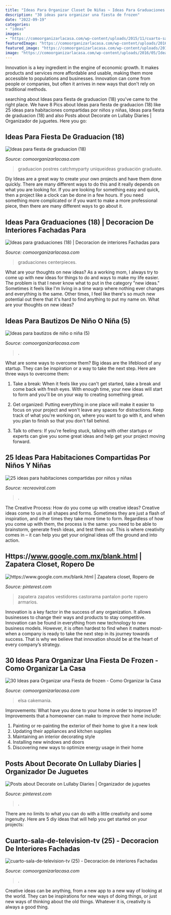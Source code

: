 ```yaml
---
title: "Ideas Para Organizar Closet De Niñas ~ Ideas Para Graduaciones (18)"
description: "30 ideas para organizar una fiesta de frozen"
date: "2022-09-19"
categories:
- "ideas"
images:
- "https://comoorganizarlacasa.com/wp-content/uploads/2015/11/cuarto-sala-de-television-tv-25.jpg"
featuredImage: "https://comoorganizarlacasa.com/wp-content/uploads/2016/12/Ideas-para-bautizos-de-niño-o-niña-5.jpg"
featured_image: "https://comoorganizarlacasa.com/wp-content/uploads/2015/11/cuarto-sala-de-television-tv-25.jpg"
image: "https://comoorganizarlacasa.com/wp-content/uploads/2016/05/Ideas-para-fiesta-de-graduacion-18.jpg"
---
```



Innovation is a key ingredient in the engine of economic growth. It makes products and services more affordable and usable, making them more accessible to populations and businesses. Innovation can come from people or companies, but often it arrives in new ways that don't rely on traditional methods.

	

		
searching about Ideas para fiesta de graduacion (18) you've came to the right place. We have 8 Pics about Ideas para fiesta de graduacion (18) like 25 ideas para habitaciones compartidas por niños y niñas, Ideas para fiesta de graduacion (18) and also Posts about Decorate on Lullaby Diaries | Organizador de juguetes. Here you go:
		
    
## Ideas Para Fiesta De Graduacion (18)

<img loading=lazy src="https://comoorganizarlacasa.com/wp-content/uploads/2016/05/Ideas-para-fiesta-de-graduacion-18.jpg" onerror="this.onerror=null;this.src='https://tse2.mm.bing.net/th?id=OIP.MVq4WikEv-acodmCOX1-7wAAAA&amp;pid=15.1';" alt="Ideas para fiesta de graduacion (18)">

_Source: comoorganizarlacasa.com_

>graduacion postres catchmyparty uniqueideas graduación graduate. 

	

Diy Ideas are a great way to create your own projects and have them done quickly. There are many different ways to do this and it really depends on what you are looking for. If you are looking for something easy and quick, then a project like a clock can be done in a few hours. If you need something more complicated or if you want to make a more professional piece, then there are many different ways to go about it.

    
## Ideas Para Graduaciones (18) | Decoracion De Interiores Fachadas Para

<img loading=lazy src="http://comoorganizarlacasa.com/wp-content/uploads/2016/06/Ideas-para-graduaciones-18.jpg" onerror="this.onerror=null;this.src='https://tse2.mm.bing.net/th?id=OIP.WysT-F4Gk2dPIg7AFPlb3wHaKX&amp;pid=15.1';" alt="Ideas para graduaciones (18) | Decoracion de interiores Fachadas para">

_Source: comoorganizarlacasa.com_

>graduaciones centerpieces. 

	

What are your thoughts on new ideas?
As a working mom, I always try to come up with new ideas for things to do and ways to make my life easier. The problem is that I never know what to put in the category "new ideas." Sometimes it feels like I'm living in a time warp where nothing ever changes and everything is the same. Other times, I feel like there's so much new potential out there that it's hard to find anything to put my name on. What are your thoughts on new ideas?

    
## Ideas Para Bautizos De Niño O Niña (5)

<img loading=lazy src="https://comoorganizarlacasa.com/wp-content/uploads/2016/12/Ideas-para-bautizos-de-niño-o-niña-5.jpg" onerror="this.onerror=null;this.src='https://tse3.mm.bing.net/th?id=OIP.c4-xX2fDJ4sq-moHs-KTaAHaHa&amp;pid=15.1';" alt="Ideas para bautizos de niño o niña (5)">

_Source: comoorganizarlacasa.com_

>. 

	

What are some ways to overcome them?
Big ideas are the lifeblood of any startup. They can be inspiration or a way to take the next step. Here are three ways to overcome them:
1) Take a break: When it feels like you can't get started, take a break and come back with fresh eyes. With enough time, your new ideas will start to form and you'll be on your way to creating something great.

2) Get organized: Putting everything in one place will make it easier to focus on your project and won't leave any spaces for distractions. Keep track of what you're working on, where you want to go with it, and when you plan to finish so that you don't fall behind.

3) Talk to others: If you're feeling stuck, talking with other startups or experts can give you some great ideas and help get your project moving forward.

    
## 25 Ideas Para Habitaciones Compartidas Por Niños Y Niñas

<img loading=lazy src="https://www.recreoviral.com/wp-content/uploads/2015/10/Creativas-habitaciones-compartidas-por-niños-y-niñas-2-730x547.jpg" onerror="this.onerror=null;this.src='https://tse4.mm.bing.net/th?id=OIP.o-XrUcfzSrmjcblo4BfW_QHaFj&amp;pid=15.1';" alt="25 ideas para habitaciones compartidas por niños y niñas">

_Source: recreoviral.com_

>. 

	

The Creative Process: How do you come up with creative ideas?
Creative ideas come to us in all shapes and forms. Sometimes they are just a flash of inspiration, and other times they take more time to form. Regardless of how you come up with them, the process is the same: you need to be able to brainstorm, generate fresh ideas, and test them out. This is where creativity comes in – it can help you get your original ideas off the ground and into action.

    
## Https://www.google.com.mx/blank.html | Zapatera Closet, Ropero De

<img loading=lazy src="https://i.pinimg.com/736x/40/03/5b/40035b2775d23d8f3620d2fef3475de2--closets-ideas-para.jpg" onerror="this.onerror=null;this.src='https://tse4.mm.bing.net/th?id=OIP.lYNkYf72UYuEjUtjn2g80wAAAA&amp;pid=15.1';" alt="https://www.google.com.mx/blank.html | Zapatera closet, Ropero de">

_Source: pinterest.com_

>zapatera zapatos vestidores castorama pantalon porte ropero armarios. 

	

Innovation is a key factor in the success of any organization. It allows businesses to change their ways and products to stay competitive. Innovation can be found in everything from new technology to new business models. However, it is often hardest to find when it matters most- when a company is ready to take the next step in its journey towards success. That is why we believe that innovation should be at the heart of every company’s strategy.

    
## 30 Ideas Para Organizar Una Fiesta De Frozen - Como Organizar La Casa

<img loading=lazy src="https://comoorganizarlacasa.com/wp-content/uploads/2016/02/mesa-de-postres-fiesta-pinata-cumpleanos-de-frozen-23.jpg" onerror="this.onerror=null;this.src='https://tse4.mm.bing.net/th?id=OIP.bRYgvNegUYyLnMSfdYiR3AHaFl&amp;pid=15.1';" alt="30 Ideas para Organizar una Fiesta de frozen - Como Organizar la Casa">

_Source: comoorganizarlacasa.com_

>elsa cakemania. 

	

Improvements: What have you done to your home in order to improve it?
Improvements that a homeowner can make to improve their home include: 
1. Painting or re-painting the exterior of their home to give it a new look 
2. Updating their appliances and kitchen supplies 
3. Maintaining an interior decorating style 
4. Installing new windows and doors 
5. Discovering new ways to optimize energy usage in their home 

    
## Posts About Decorate On Lullaby Diaries | Organizador De Juguetes

<img loading=lazy src="https://i.pinimg.com/736x/33/26/94/332694a4955904a7adfdfe07508707bf--girl-rooms-rabbit.jpg" onerror="this.onerror=null;this.src='https://tse1.mm.bing.net/th?id=OIP.qoKNocLgtg8BkMHAjOlD9wHaJ4&amp;pid=15.1';" alt="Posts about Decorate on Lullaby Diaries | Organizador de juguetes">

_Source: pinterest.com_

>. 

	

There are no limits to what you can do with a little creativity and some ingenuity. Here are 5 diy ideas that will help you get started on your projects: 

    
## Cuarto-sala-de-television-tv (25) - Decoracion De Interiores Fachadas

<img loading=lazy src="https://comoorganizarlacasa.com/wp-content/uploads/2015/11/cuarto-sala-de-television-tv-25.jpg" onerror="this.onerror=null;this.src='https://tse2.mm.bing.net/th?id=OIP.5zsQJxwAjnXxrSJHZeHO4wHaLH&amp;pid=15.1';" alt="cuarto-sala-de-television-tv (25) - Decoracion de interiores Fachadas">

_Source: comoorganizarlacasa.com_

>. 

	

Creative ideas can be anything, from a new app to a new way of looking at the world. They can be inspirations for new ways of doing things, or just new ways of thinking about the old things. Whatever it is, creativity is always a good thing.

